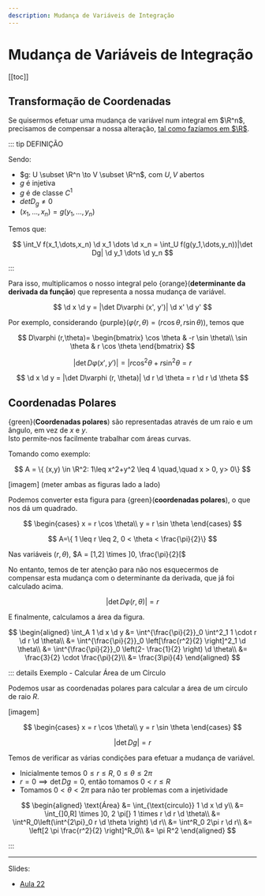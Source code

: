 ```yaml
---
description: Mudança de Variáveis de Integração
---
```


# Mudança de Variáveis de Integração

[[toc]]

## Transformação de Coordenadas

Se quisermos efetuar uma mudança de variável num integral em $\R^n$,
precisamos de compensar a nossa alteração,
[tal como fazíamos em $\R$](https://www.notion.so/diogocorreia/Primitiva-o-por-substitui-o-540b2c1b4ebb48f293a9b8dc3856f71f).

::: tip DEFINIÇÃO

Sendo:

- $g: U \subset \R^n \to V \subset \R^n$, com $U,V$ abertos
- $g$ é injetiva
- $g$ é de classe $C^1$
- $det D_g \ne 0$
- $(x_1, \dots, x_n) = g(y_1, \dots, y_n)$

Temos que:

$$
\int_V f(x_1,\dots,x_n) \d x_1 \dots \d x_n = \int_U f(g(y_1,\dots,y_n))|\det Dg| \d y_1 \dots \d y_n
$$

:::

Para isso, multiplicamos o nosso integral pelo {orange}(**determinante da derivada da função**) que representa a nossa mudança de variável.

$$
\d x \d y = |\det D\varphi (x', y')| \d x' \d y'
$$

Por exemplo, considerando {purple}($\varphi(r,\theta) = (r\cos \theta, r \sin \theta)$), temos que

$$
D\varphi (r,\theta)=
\begin{bmatrix}
\cos \theta & -r \sin \theta\\
\sin \theta & r \cos \theta
\end{bmatrix}
$$

$$
|\det D\varphi (x', y')| = | r\cos^2 \theta + r \sin^2 \theta = r
$$

$$
\d x \d y = |\det D\varphi (r, \theta)| \d r \d \theta = r \d r \d \theta
$$

## Coordenadas Polares

{green}(**Coordenadas polares**) são representadas através de um raio e um ângulo, em vez de $x$ e $y$.  
Isto permite-nos facilmente trabalhar com áreas curvas.

Tomando como exemplo:

$$
A = \{ (x,y) \in \R^2: 1\leq x^2+y^2 \leq 4 \quad,\quad x > 0, y> 0\}
$$

[imagem] (meter ambas as figuras lado a lado)

Podemos converter esta figura para {green}(**coordenadas polares**), o que nos dá um quadrado.

$$
\begin{cases}
x = r \cos \theta\\
y = r \sin \theta
\end{cases}
$$

$$
A=\{ 1 \leq r \leq 2, 0 < \theta < \frac{\pi}{2}\}
$$

Nas variáveis $(r, \theta)$,
$A = [1,2] \times ]0, \frac{\pi}{2}[$

No entanto, temos de ter atenção para não nos esquecermos de compensar esta mudança com o determinante da derivada,
que já foi calculado acima.

$$
|\det D \varphi (r, \theta)| = r
$$

E finalmente, calculamos a área da figura.

$$
\begin{aligned}
\int_A 1 \d x \d y &= \int^{\frac{\pi}{2}}_0 \int^2_1 1 \cdot r \d r \d \theta\\
&= \int^{\frac{\pi}{2}}_0 \left[\frac{r^2}{2} \right]^2_1 \d \theta\\
&= \int^{\frac{\pi}{2}}_0 \left(2- \frac{1}{2} \right) \d \theta\\
&= \frac{3}{2} \cdot \frac{\pi}{2}\\
&= \frac{3\pi}{4}
\end{aligned}
$$

::: details Exemplo - Calcular Área de um Círculo

Podemos usar as coordenadas polares para calcular a área de um círculo de raio $R$.

[imagem]

$$
\begin{cases}
x = r \cos \theta\\
y = r \sin \theta
\end{cases}
$$

$$|\det Dg| = r$$

Temos de verificar as várias condições para efetuar a mudança de variável.

- Inicialmente temos $0 \leq r \leq R$, $0 \leq \theta \leq 2\pi$
- $r = 0 \implies \det Dg = 0$, então tomamos $0 < r \leq R$
- Tomamos $0 < \theta < 2\pi$ para não ter problemas com a injetividade

$$
\begin{aligned}
\text{Área} &= \int_{\text{circulo}} 1 \d x \d y\\
&= \int_{]0,R] \times ]0, 2 \pi[} 1 \times r \d r \d \theta\\
&= \int^R_0\left(\int^{2\pi}_0 r \d \theta \right) \d r\\
&= \int^R_0 2\pi r \d r\\
&= \left[2 \pi \frac{r^2}{2} \right]^R_0\\
&= \pi R^2
\end{aligned}
$$

:::

---

Slides:

- [Aula 22](https://drive.google.com/file/d/123sB1ctUsyl4rnA_0A8Yipk42RCJUlny/view?usp=sharing)
